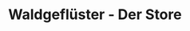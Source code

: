 ---
title: "Waldgeflüster - Der Store"
url: /radevormwald/waldgefluester-der-store/
shop: Modehaus
---